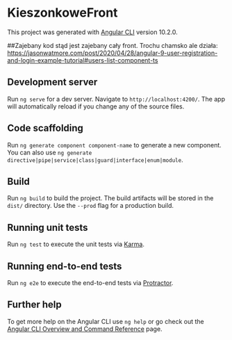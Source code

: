 # KieszonkoweFront

This project was generated with [Angular CLI](https://github.com/angular/angular-cli) version 10.2.0.

##Zajebany kod
stąd jest zajebany cały front. Trochu chamsko ale działa:
https://jasonwatmore.com/post/2020/04/28/angular-9-user-registration-and-login-example-tutorial#users-list-component-ts

## Development server

Run `ng serve` for a dev server. Navigate to `http://localhost:4200/`. The app will automatically reload if you change any of the source files.

## Code scaffolding

Run `ng generate component component-name` to generate a new component. You can also use `ng generate directive|pipe|service|class|guard|interface|enum|module`.

## Build

Run `ng build` to build the project. The build artifacts will be stored in the `dist/` directory. Use the `--prod` flag for a production build.

## Running unit tests

Run `ng test` to execute the unit tests via [Karma](https://karma-runner.github.io).

## Running end-to-end tests

Run `ng e2e` to execute the end-to-end tests via [Protractor](http://www.protractortest.org/).

## Further help

To get more help on the Angular CLI use `ng help` or go check out the [Angular CLI Overview and Command Reference](https://angular.io/cli) page.
